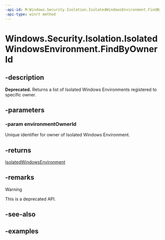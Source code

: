 ```yaml
---
-api-id: M:Windows.Security.Isolation.IsolatedWindowsEnvironment.FindByOwnerId(System.String)
-api-type: winrt method
---
```


<!-- Method syntax.
public IVectorView<IsolatedWindowsEnvironment> IsolatedWindowsEnvironment.FindByOwnerId(String environmentOwnerId)
-->

# Windows.Security.Isolation.IsolatedWindowsEnvironment.FindByOwnerId

## -description

**Deprecated.** Returns a list of Isolated Windows Environments registered to specific owner.

## -parameters

### -param environmentOwnerId

Unique identifier for owner of Isolated Windows Environment.

## -returns

[IsolatedWindowsEnvironment](isolatedwindowsenvironment.md)

## -remarks

> [!WARNING]
> This is a deprecated API.

## -see-also

## -examples
